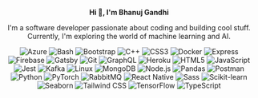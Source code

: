 <!-- Center-align text -->
<p align="center">
  <b>Hi 👋, I'm Bhanuj Gandhi</b>
</p>

<!-- About Me -->
<p align="center">
  I'm a software developer passionate about coding and building cool stuff. Currently, I'm exploring the world of machine learning and AI.
</p>

<!-- Languages and Tools Icons -->
<p align="center">
  <img src="https://img.icons8.com/color/48/000000/azure-1.png" alt="Azure">
  <img src="https://img.icons8.com/color/48/000000/console.png" alt="Bash">
  <img src="https://img.icons8.com/color/48/000000/bootstrap.png" alt="Bootstrap">
  <img src="https://img.icons8.com/color/48/000000/c-plus-plus-logo.png" alt="C++">
  <img src="https://img.icons8.com/color/48/000000/css3.png" alt="CSS3">
  <img src="https://img.icons8.com/color/48/000000/docker.png" alt="Docker">
  <img src="https://img.icons8.com/color/48/000000/express.png" alt="Express">
  <img src="https://img.icons8.com/color/48/000000/firebase.png" alt="Firebase">
  <img src="https://img.icons8.com/color/48/000000/gatsbyjs.png" alt="Gatsby">
  <img src="https://img.icons8.com/color/48/000000/git.png" alt="Git">
  <img src="https://img.icons8.com/color/48/000000/graphql.png" alt="GraphQL">
  <img src="https://img.icons8.com/color/48/000000/heroku.png" alt="Heroku">
  <img src="https://img.icons8.com/color/48/000000/html-5.png" alt="HTML5">
  <img src="https://img.icons8.com/color/48/000000/javascript.png" alt="JavaScript">
  <img src="https://img.icons8.com/color/48/000000/jest.png" alt="Jest">
  <img src="https://img.icons8.com/color/48/000000/apache-kafka.png" alt="Kafka">
  <img src="https://img.icons8.com/color/48/000000/linux.png" alt="Linux">
  <img src="https://img.icons8.com/color/48/000000/mongodb.png" alt="MongoDB">
  <img src="https://img.icons8.com/color/48/000000/nodejs.png" alt="Node.js">
  <img src="https://img.icons8.com/color/48/000000/pandas.png" alt="Pandas">
  <img src="[https://img.icons8.com/color/48/000000/postman.png](https://www.vectorlogo.zone/util/preview.html?image=/logos/getpostman/getpostman-icon.svg)" alt="Postman">

  <img src="https://img.icons8.com/color/48/000000/python.png" alt="Python">
  <img src="https://img.icons8.com/color/48/000000/pytorch.png" alt="PyTorch">
  <img src="https://img.icons8.com/color/48/000000/rabbitmq.png" alt="RabbitMQ">
  <img src="https://img.icons8.com/color/48/000000/react-native.png" alt="React Native">
  <img src="https://img.icons8.com/color/48/000000/sass.png" alt="Sass">
  <img src="https://img.icons8.com/color/48/000000/scikit-learn.png" alt="Scikit-learn">
  <img src="https://img.icons8.com/color/48/000000/seaborn.png" alt="Seaborn">
  <img src="https://img.icons8.com/color/48/000000/tailwind-css.png" alt="Tailwind CSS">
  <img src="https://img.icons8.com/color/48/000000/tensorflow.png" alt="TensorFlow">
  <img src="https://img.icons8.com/color/48/000000/typescript.png" alt="TypeScript">
</p>
